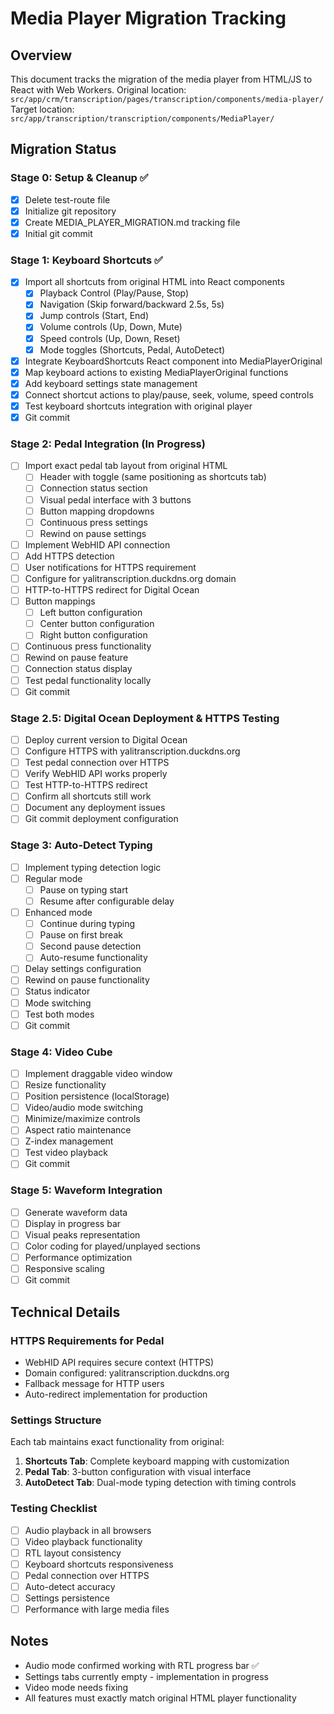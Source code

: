 # Media Player Migration Tracking

## Overview
This document tracks the migration of the media player from HTML/JS to React with Web Workers.
Original location: `src/app/crm/transcription/pages/transcription/components/media-player/`
Target location: `src/app/transcription/transcription/components/MediaPlayer/`

## Migration Status

### Stage 0: Setup & Cleanup ✅
- [x] Delete test-route file
- [x] Initialize git repository  
- [x] Create MEDIA_PLAYER_MIGRATION.md tracking file
- [x] Initial git commit

### Stage 1: Keyboard Shortcuts ✅
- [x] Import all shortcuts from original HTML into React components
  - [x] Playback Control (Play/Pause, Stop)
  - [x] Navigation (Skip forward/backward 2.5s, 5s)
  - [x] Jump controls (Start, End)
  - [x] Volume controls (Up, Down, Mute)
  - [x] Speed controls (Up, Down, Reset)
  - [x] Mode toggles (Shortcuts, Pedal, AutoDetect)
- [x] Integrate KeyboardShortcuts React component into MediaPlayerOriginal
- [x] Map keyboard actions to existing MediaPlayerOriginal functions
- [x] Add keyboard settings state management
- [x] Connect shortcut actions to play/pause, seek, volume, speed controls
- [x] Test keyboard shortcuts integration with original player
- [x] Git commit

### Stage 2: Pedal Integration (In Progress)
- [ ] Import exact pedal tab layout from original HTML
  - [ ] Header with toggle (same positioning as shortcuts tab)
  - [ ] Connection status section
  - [ ] Visual pedal interface with 3 buttons
  - [ ] Button mapping dropdowns
  - [ ] Continuous press settings
  - [ ] Rewind on pause settings
- [ ] Implement WebHID API connection
- [ ] Add HTTPS detection
- [ ] User notifications for HTTPS requirement
- [ ] Configure for yalitranscription.duckdns.org domain
- [ ] HTTP-to-HTTPS redirect for Digital Ocean
- [ ] Button mappings
  - [ ] Left button configuration
  - [ ] Center button configuration  
  - [ ] Right button configuration
- [ ] Continuous press functionality
- [ ] Rewind on pause feature
- [ ] Connection status display
- [ ] Test pedal functionality locally
- [ ] Git commit

### Stage 2.5: Digital Ocean Deployment & HTTPS Testing
- [ ] Deploy current version to Digital Ocean
- [ ] Configure HTTPS with yalitranscription.duckdns.org
- [ ] Test pedal connection over HTTPS
- [ ] Verify WebHID API works properly
- [ ] Test HTTP-to-HTTPS redirect
- [ ] Confirm all shortcuts still work
- [ ] Document any deployment issues
- [ ] Git commit deployment configuration

### Stage 3: Auto-Detect Typing
- [ ] Implement typing detection logic
- [ ] Regular mode
  - [ ] Pause on typing start
  - [ ] Resume after configurable delay
- [ ] Enhanced mode
  - [ ] Continue during typing
  - [ ] Pause on first break
  - [ ] Second pause detection
  - [ ] Auto-resume functionality
- [ ] Delay settings configuration
- [ ] Rewind on pause functionality
- [ ] Status indicator
- [ ] Mode switching
- [ ] Test both modes
- [ ] Git commit

### Stage 4: Video Cube
- [ ] Implement draggable video window
- [ ] Resize functionality
- [ ] Position persistence (localStorage)
- [ ] Video/audio mode switching
- [ ] Minimize/maximize controls
- [ ] Aspect ratio maintenance
- [ ] Z-index management
- [ ] Test video playback
- [ ] Git commit

### Stage 5: Waveform Integration
- [ ] Generate waveform data
- [ ] Display in progress bar
- [ ] Visual peaks representation
- [ ] Color coding for played/unplayed sections
- [ ] Performance optimization
- [ ] Responsive scaling
- [ ] Git commit

## Technical Details

### HTTPS Requirements for Pedal
- WebHID API requires secure context (HTTPS)
- Domain configured: yalitranscription.duckdns.org
- Fallback message for HTTP users
- Auto-redirect implementation for production

### Settings Structure
Each tab maintains exact functionality from original:
1. **Shortcuts Tab**: Complete keyboard mapping with customization
2. **Pedal Tab**: 3-button configuration with visual interface
3. **AutoDetect Tab**: Dual-mode typing detection with timing controls

### Testing Checklist
- [ ] Audio playback in all browsers
- [ ] Video playback functionality
- [ ] RTL layout consistency
- [ ] Keyboard shortcuts responsiveness
- [ ] Pedal connection over HTTPS
- [ ] Auto-detect accuracy
- [ ] Settings persistence
- [ ] Performance with large media files

## Notes
- Audio mode confirmed working with RTL progress bar ✅
- Settings tabs currently empty - implementation in progress
- Video mode needs fixing
- All features must exactly match original HTML player functionality